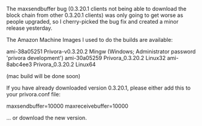 The maxsendbuffer bug (0.3.20.1 clients not being able to download the block chain from other 0.3.20.1 clients) was only going to get
worse as people upgraded, so I cherry-picked the bug fix and created a minor release yesterday.

The Amazon Machine Images I used to do the builds are available:

  ami-38a05251   Privora-v0.3.20.2 Mingw    (Windows; Administrator password 'privora development')
  ami-30a05259   Privora_0.3.20.2 Linux32
  ami-8abc4ee3   Privora_0.3.20.2 Linux64

(mac build will be done soon)

If you have already downloaded version 0.3.20.1, please either add this to your privora.conf file:

  maxsendbuffer=10000
  maxreceivebuffer=10000

... or download the new version.
